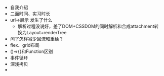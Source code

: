 - 自我介绍
- 二面时间、实习时长
- url->展示 发生了什么
	- 解析过程没说好，差了DOM+CSSDOM的同时解析和合成attachment转换为Layout+renderTree 
- 问了怎样减少回流和重绘？
- flex、grid布局
- ()=>{}和Function区别
- 事件循环
- 深浅拷贝
- 